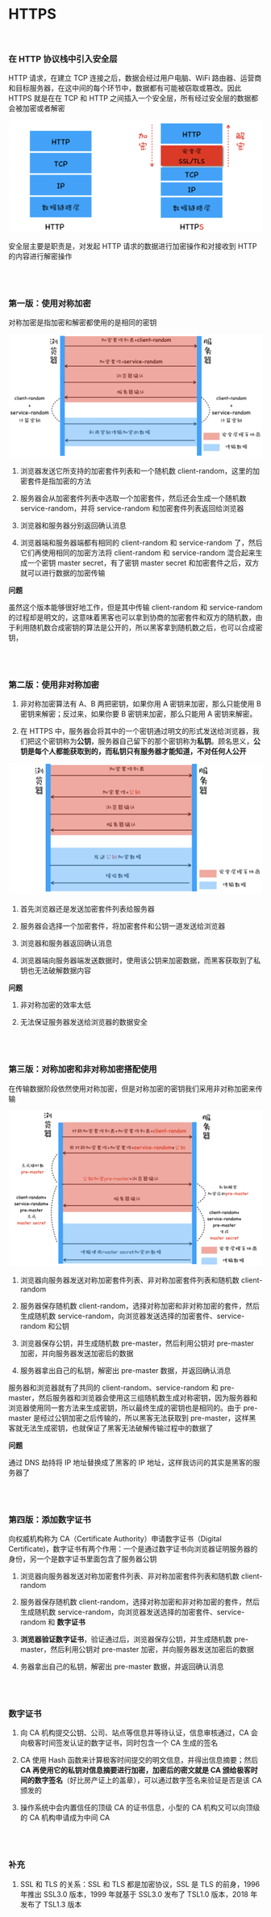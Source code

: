 # HTTPS

</br>

### 在 HTTP 协议栈中引入安全层

HTTP 请求，在建立 TCP 连接之后，数据会经过用户电脑、WiFi 路由器、运营商和目标服务器，在这中间的每个环节中，数据都有可能被窃取或篡改。因此 HTTPS 就是在在 TCP 和 HTTP 之间插入一个安全层，所有经过安全层的数据都会被加密或者解密

![image](./img/https.png)

安全层主要是职责是，对发起 HTTP 请求的数据进行加密操作和对接收到 HTTP 的内容进行解密操作

</br>
</br>

### 第一版：使用对称加密

对称加密是指加密和解密都使用的是相同的密钥

![image](./img/https-1.png)

1. 浏览器发送它所支持的加密套件列表和一个随机数 client-random，这里的加密套件是指加密的方法

2. 服务器会从加密套件列表中选取一个加密套件，然后还会生成一个随机数 service-random，并将 service-random 和加密套件列表返回给浏览器

3. 浏览器和服务器分别返回确认消息

4. 浏览器端和服务器端都有相同的 client-random 和 service-random 了，然后它们再使用相同的加密方法将 client-random 和 service-random 混合起来生成一个密钥 master secret，有了密钥 master secret 和加密套件之后，双方就可以进行数据的加密传输

**问题**

虽然这个版本能够很好地工作，但是其中传输 client-random 和 service-random 的过程却是明文的，这意味着黑客也可以拿到协商的加密套件和双方的随机数，由于利用随机数合成密钥的算法是公开的，所以黑客拿到随机数之后，也可以合成密钥，

</br>
</br>

### 第二版：使用非对称加密

1. 非对称加密算法有 A、B 两把密钥，如果你用 A 密钥来加密，那么只能使用 B 密钥来解密；反过来，如果你要 B 密钥来加密，那么只能用 A 密钥来解密。

2. 在 HTTPS 中，服务器会将其中的一个密钥通过明文的形式发送给浏览器，我们把这个密钥称为**公钥**，服务器自己留下的那个密钥称为**私钥**。顾名思义，**公钥是每个人都能获取到的，而私钥只有服务器才能知道，不对任何人公开**

![image](./img/https-2.png)

1. 首先浏览器还是发送加密套件列表给服务器

2. 服务器会选择一个加密套件，将加密套件和公钥一道发送给浏览器

3. 浏览器和服务器返回确认消息

4. 浏览器端向服务器端发送数据时，使用该公钥来加密数据，而黑客获取到了私钥也无法破解数据内容

**问题**

1. 非对称加密的效率太低

2. 无法保证服务器发送给浏览器的数据安全

</br>
</br>

### 第三版：对称加密和非对称加密搭配使用

在传输数据阶段依然使用对称加密，但是对称加密的密钥我们采用非对称加密来传输

![image](./img/https-3.png)

1. 浏览器向服务器发送对称加密套件列表、非对称加密套件列表和随机数 client-random

2. 服务器保存随机数 client-random，选择对称加密和非对称加密的套件，然后生成随机数 service-random，向浏览器发送选择的加密套件、service-random 和公钥

3. 浏览器保存公钥，并生成随机数 pre-master，然后利用公钥对 pre-master 加密，并向服务器发送加密后的数据

4. 服务器拿出自己的私钥，解密出 pre-master 数据，并返回确认消息

服务器和浏览器就有了共同的 client-random、service-random 和 pre-master，然后服务器和浏览器会使用这三组随机数生成对称密钥，因为服务器和浏览器使用同一套方法来生成密钥，所以最终生成的密钥也是相同的。由于 pre-master 是经过公钥加密之后传输的，所以黑客无法获取到 pre-master，这样黑客就无法生成密钥，也就保证了黑客无法破解传输过程中的数据了

**问题**

通过 DNS 劫持将 IP 地址替换成了黑客的 IP 地址，这样我访问的其实是黑客的服务器了

</br>
</br>

### 第四版：添加数字证书

向权威机构称为 CA（Certificate Authority）申请数字证书（Digital Certificate)，数字证书有两个作用：一个是通过数字证书向浏览器证明服务器的身份，另一个是数字证书里面包含了服务器公钥

1. 浏览器向服务器发送对称加密套件列表、非对称加密套件列表和随机数 client-random

2. 服务器保存随机数 client-random，选择对称加密和非对称加密的套件，然后生成随机数 service-random，向浏览器发送选择的加密套件、service-random 和 **数字证书**

3. **浏览器验证数字证书**，验证通过后，浏览器保存公钥，并生成随机数 pre-master，然后利用公钥对 pre-master 加密，并向服务器发送加密后的数据

4. 务器拿出自己的私钥，解密出 pre-master 数据，并返回确认消息

</br>
</br>

### 数字证书

1. 向 CA 机构提交公钥、公司、站点等信息并等待认证，信息审核通过，CA 会向极客时间签发认证的数字证书，同时包含一个 CA 生成的签名

2. CA 使用 Hash 函数来计算极客时间提交的明文信息，并得出信息摘要；然后 **CA 再使用它的私钥对信息摘要进行加密，加密后的密文就是 CA 颁给极客时间的数字签名**（好比房产证上的盖章），可以通过数字签名来验证是否是该 CA 颁发的

3. 操作系统中会内置信任的顶级 CA 的证书信息，小型的 CA 机构又可以向顶级的 CA 机构申请成为中间 CA

</br>
</br>

### 补充

1. SSL 和 TLS 的关系：SSL 和 TLS 都是加密协议，SSL 是 TLS 的前身，1996 年推出 SSL3.0 版本，1999 年就基于 SSL3.0 发布了 TSL1.0 版本，2018 年发布了 TSL1.3 版本
